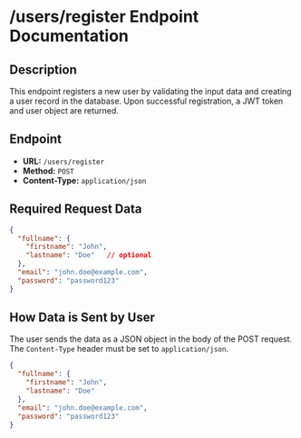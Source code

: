 # /users/register Endpoint Documentation

## Description
This endpoint registers a new user by validating the input data and creating a user record in the database. Upon successful registration, a JWT token and user object are returned.

## Endpoint
- **URL:** `/users/register`
- **Method:** `POST`
- **Content-Type:** `application/json`

## Required Request Data
```json
{
  "fullname": {
    "firstname": "John",
    "lastname": "Doe"   // optional
  },
  "email": "john.doe@example.com",
  "password": "password123"
}
```

## How Data is Sent by User
The user sends the data as a JSON object in the body of the POST request. The `Content-Type` header must be set to `application/json`.
```json
{
  "fullname": {
    "firstname": "John",
    "lastname": "Doe"
  },
  "email": "john.doe@example.com",
  "password": "password123"
}
```


